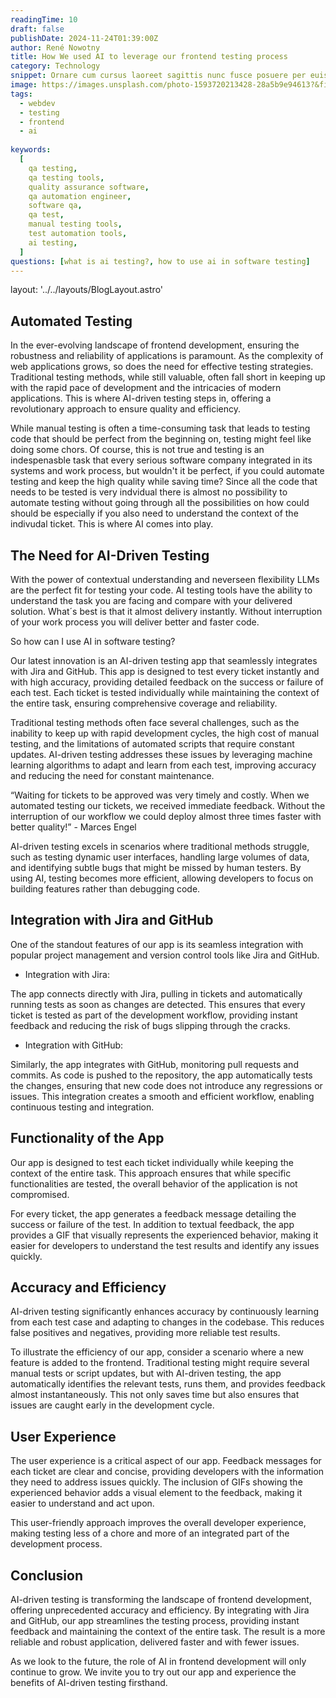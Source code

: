 ```yaml
---
readingTime: 10
draft: false
publishDate: 2024-11-24T01:39:00Z
author: René Nowotny
title: How We used AI to leverage our frontend testing process
category: Technology
snippet: Ornare cum cursus laoreet sagittis nunc fusce posuere per euismod dis vehicula a, semper fames lacus maecenas dictumst pulvinar neque enim non potenti. Torquent hac sociosqu eleifend potenti.
image: https://images.unsplash.com/photo-1593720213428-28a5b9e94613?&fit=crop&w=430&h=240
tags: 
  - webdev
  - testing
  - frontend
  - ai
  
keywords:
  [
    qa testing,
    qa testing tools,
    quality assurance software,
    qa automation engineer,
    software qa,
    qa test,
    manual testing tools,
    test automation tools,
    ai testing,
  ]
questions: [what is ai testing?, how to use ai in software testing]
---
```

layout: '../../layouts/BlogLayout.astro'

## Automated Testing

In the ever-evolving landscape of frontend development, ensuring the
robustness and reliability of applications is paramount. As the
complexity of web applications grows, so does the need for effective
testing strategies. Traditional testing methods, while still
valuable, often fall short in keeping up with the rapid pace of
development and the intricacies of modern applications. This is
where AI-driven testing steps in, offering a revolutionary approach
to ensure quality and efficiency.

While manual testing is often a time-consuming task that leads to testing code that should be perfect
from the beginning on, testing might feel like doing some chors. Of course, this is not true and
testing is an indespenasble task that every serious software company integrated in its systems and work process,
but wouldn't it be perfect, if you could automate testing and keep the high quality while saving time?
Since all the code that needs to be tested is very indvidual there is almost no possibility to automate testing
without going through all the possibilities on how could should be especially if you also need to understand the context of the indivudal ticket.
This is where AI comes into play.

## The Need for AI-Driven Testing

With the power of contextual understanding and neverseen flexibility LLMs are the perfect fit for testing your code.
AI testing tools have the ability to understand the task you are facing and compare with your delivered solution.
What´s best is that it almost delivery instantly. Without interruption of your work process you will deliver better and faster code.

So how can I use AI in software testing?

Our latest innovation is an AI-driven testing app that seamlessly
integrates with Jira and GitHub. This app is designed to test
every ticket instantly and with high accuracy, providing detailed
feedback on the success or failure of each test. Each ticket is
tested individually while maintaining the context of the entire
task, ensuring comprehensive coverage and reliability.

Traditional testing methods often face several challenges, such as
the inability to keep up with rapid development cycles, the high
cost of manual testing, and the limitations of automated scripts
that require constant updates. AI-driven testing addresses these
issues by leveraging machine learning algorithms to adapt and learn
from each test, improving accuracy and reducing the need for
constant maintenance.

“Waiting for tickets to be approved was very timely and costly. When we automated testing our tickets, we received immediate feedback. Without the interruption of our workflow we could deploy almost three times faster with better quality!” - Marces Engel

AI-driven testing excels in scenarios where traditional methods
struggle, such as testing dynamic user interfaces, handling large
volumes of data, and identifying subtle bugs that might be missed by
human testers. By using AI, testing becomes more efficient, allowing
developers to focus on building features rather than debugging code.

## Integration with Jira and GitHub

One of the standout features of our app is its seamless integration
with popular project management and version control tools like Jira
and GitHub.

- Integration with Jira:

The app connects directly with Jira, pulling in tickets and
automatically running tests as soon as changes are detected. This
ensures that every ticket is tested as part of the development
workflow, providing instant feedback and reducing the risk of bugs
slipping through the cracks.

- Integration with GitHub:

Similarly, the app integrates with GitHub, monitoring pull requests
and commits. As code is pushed to the repository, the app
automatically tests the changes, ensuring that new code does not
introduce any regressions or issues. This integration creates a
smooth and efficient workflow, enabling continuous testing and
integration.

## Functionality of the App

Our app is designed to test each ticket individually while keeping
the context of the entire task. This approach ensures that while
specific functionalities are tested, the overall behavior of the
application is not compromised.

For every ticket, the app generates a feedback message detailing the
success or failure of the test. In addition to textual feedback, the
app provides a GIF that visually represents the experienced
behavior, making it easier for developers to understand the test
results and identify any issues quickly.

## Accuracy and Efficiency

AI-driven testing significantly enhances accuracy by continuously
learning from each test case and adapting to changes in the
codebase. This reduces false positives and negatives, providing more
reliable test results.

To illustrate the efficiency of our app, consider a scenario where a
new feature is added to the frontend. Traditional testing might
require several manual tests or script updates, but with AI-driven
testing, the app automatically identifies the relevant tests, runs
them, and provides feedback almost instantaneously. This not only
saves time but also ensures that issues are caught early in the
development cycle.

## User Experience

The user experience is a critical aspect of our app. Feedback
messages for each ticket are clear and concise, providing developers
with the information they need to address issues quickly. The
inclusion of GIFs showing the experienced behavior adds a visual
element to the feedback, making it easier to understand and act
upon.

This user-friendly approach improves the overall developer
experience, making testing less of a chore and more of an integrated
part of the development process.

## Conclusion

AI-driven testing is transforming the landscape of frontend
development, offering unprecedented accuracy and efficiency. By
integrating with Jira and GitHub, our app streamlines the testing
process, providing instant feedback and maintaining the context of
the entire task. The result is a more reliable and robust
application, delivered faster and with fewer issues.

As we look to the future, the role of AI in frontend development
will only continue to grow. We invite you to try out our app and
experience the benefits of AI-driven testing firsthand.
